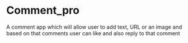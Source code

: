 # Comment_pro
A comment app which will allow user to add text, URL or an image and based on that comments user can like and also reply to that comment
